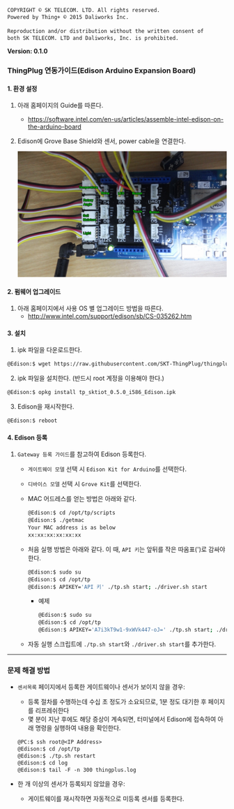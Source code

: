 ```
COPYRIGHT © SK TELECOM. LTD. All rights reserved.
Powered by Thing+ © 2015 Daliworks Inc.

Reproduction and/or distribution without the written consent of
both SK TELECOM. LTD and Daliworks, Inc. is prohibited.
```

**Version: 0.1.0**


### ThingPlug 연동가이드(Edison Arduino Expansion Board)

#### 1. 환경 설정

1) 아래 홈페이지의 Guide를 따른다.
   - https://software.intel.com/en-us/articles/assemble-intel-edison-on-the-arduino-board

2) Edison에 Grove Base Shield와 센서, power cable을 연결한다.

   ![Edison + Grove Base Shield v2](./images/edison_ArduinoKit.jpg)

#### 2. 펌웨어 업그레이드

1) 아래 홈페이지에서 사용 OS 별 업그레이드 방법을 따른다.
   - http://www.intel.com/support/edison/sb/CS-035262.htm

#### 3. 설치

1) ipk 파일을 다운로드한다.

```bash
@Edison:$ wget https://raw.githubusercontent.com/SKT-ThingPlug/thingplug-oshw-kit/master/pkg/tp_sktiot_0.5.0_i586_Edison.ipk
```

2) ipk 파일을 설치한다. (반드시 root 계정을 이용해야 한다.)

```bash
@Edison:$ opkg install tp_sktiot_0.5.0_i586_Edison.ipk
```

3) Edison을 재시작한다.

```bash
@Edison:$ reboot
```

#### 4. Edison 등록

1) `Gateway 등록 가이드`를 참고하여 Edison 등록한다.

   - `게이트웨이 모델` 선택 시 `Edison Kit for Arduino`를 선택한다.

   - `디바이스 모델` 선택 시 `Grove Kit`를 선택한다.

   - MAC 어드레스를 얻는 방법은 아래와 같다.

     ```bash
     @Edison:$ cd /opt/tp/scripts
     @Edison:$ ./getmac
     Your MAC address is as below
     xx:xx:xx:xx:xx:xx
     ```

   - 처음 실행 방법은 아래와 같다. 이 때, `API 키`는 앞뒤를 작은 따옴표(')로 감싸야 한다.

     ```bash
     @Edison:$ sudo su
     @Edison:$ cd /opt/tp
     @Edison:$ APIKEY='API 키' ./tp.sh start; ./driver.sh start
     ```

     - 예제

       ```bash
       @Edison:$ sudo su
       @Edison:$ cd /opt/tp
       @Edison:$ APIKEY='A7i3kT9w1-9xWVk447-oJ=' ./tp.sh start; ./driver.sh start
       ```

   - 자동 실행 스크립트에 `./tp.sh start`와 `./driver.sh start`를 추가한다.


--------------------

### 문제 해결 방법

* `센서목록` 페이지에서 등록한 게이트웨이나 센서가 보이지 않을 경우:

  - 등록 절차를 수행하는데 수십 초 정도가 소요되므로, 1분 정도 대기한 후 페이지를 리프레쉬한다
  - 몇 분이 지난 후에도 해당 증상이 계속되면, 터미널에서 Edison에 접속하여 아래 명령을 실행하여 내용을 확인한다.

  ```
  @PC:$ ssh root@<IP Address>
  @Edison:$ cd /opt/tp
  @Edison:$ ./tp.sh restart
  @Edison:$ cd log
  @Edison:$ tail -F -n 300 thingplus.log
  ```

* 한 개 이상의 센서가 등록되지 않았을 경우:

  - 게이트웨이를 재시작하면 자동적으로 미등록 센서를 등록한다.

